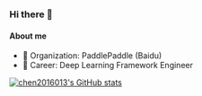 ### Hi there 👋

<!--
**chen2016013/chen2016013** is a ✨ _special_ ✨ repository because its `README.md` (this file) appears on your GitHub profile.

Here are some ideas to get you started:

- 🔭 I’m currently working on ...
- 🌱 I’m currently learning ...
- 👯 I’m looking to collaborate on ...
- 🤔 I’m looking for help with ...
- 💬 Ask me about ...
- 📫 How to reach me: ...
- 😄 Pronouns: ...
- ⚡ Fun fact: ...
-->

#### About me
- 👯 Organization: PaddlePaddle (Baidu)
- 🔭 Career: Deep Learning Framework Engineer


[![chen2016013's GitHub stats](https://github-readme-stats.vercel.app/api?username=chen2016013&show_icons=true&theme=radical)](https://github.com/chen2016013/github-readme-stats)

